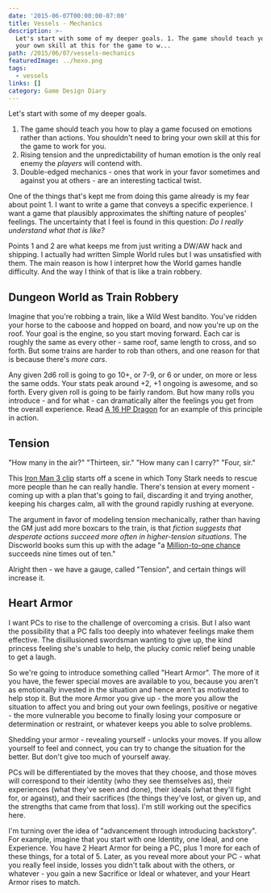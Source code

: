```yaml
---
date: '2015-06-07T00:00:00-07:00'
title: Vessels - Mechanics
description: >-
  Let's start with some of my deeper goals. 1. The game should teach you how to play a game focused on emotions rather than actions. You shouldn't need to bring
  your own skill at this for the game to w...
path: /2015/06/07/vessels-mechanics
featuredImage: ../hexo.png
tags:
  - vessels
links: []
category: Game Design Diary
---
```


Let's start with some of my deeper goals.

1. The game should teach you how to play a game focused on emotions rather than actions. You shouldn't need to bring your own skill at this for the game to work for you.
2. Rising tension and the unpredictability of human emotion is the only real enemy the *players* will contend with.
3. Double-edged mechanics - ones that work in your favor sometimes and against you at others - are an interesting tactical twist.

One of the things that's kept me from doing this game already is my fear about point 1. I want to write a game that conveys a specific experience. I want a game that plausibly approximates the shifting nature of peoples' feelings. The uncertainty that I feel is found in this question: *Do I really understand what that is like?*

Points 1 and 2 are what keeps me from just writing a DW/AW hack and shipping. I actually had written Simple World rules but I was unsatisfied with them. The main reason is how I interpret how the World games handle difficulty. And the way I think of that is like a train robbery.

<!-- more -->

Dungeon World as Train Robbery
------------------------------

Imagine that you're robbing a train, like a Wild West bandito. You've ridden your horse to the caboose and hopped on board, and now you're up on the roof. Your goal is the engine, so you start moving forward. Each car is roughly the same as every other - same roof, same length to cross, and so forth. But some trains are harder to rob than others, and one reason for that is because there's *more cars*.

Any given 2d6 roll is going to go 10+, or 7-9, or 6 or under, on more or less the same odds. Your stats peak around +2, +1 ongoing is awesome, and so forth. Every given roll is going to be fairly random. But how many rolls you introduce - and for what - can dramatically alter the feelings you get from the overall experience. Read [A 16 HP Dragon] for an example of this principle in action.

Tension
-------

"How many in the air?" "Thirteen, sir." "How many can I carry?" "Four, sir."

This [Iron Man 3 clip] starts off a scene in which Tony Stark needs to rescue more people than he can really handle. There's tension at every moment - coming up with a plan that's going to fail, discarding it and trying another, keeping his charges calm, all with the ground rapidly rushing at everyone.

The argument in favor of modeling tension mechanically, rather than having the GM just add more boxcars to the train, is that *fiction suggests that desperate actions succeed more often in higher-tension situations*. The Discworld books sum this up with the adage "a [Million-to-one chance] succeeds nine times out of ten."

Alright then - we have a gauge, called "Tension", and certain things will increase it.

Heart Armor
-----------

I want PCs to rise to the challenge of overcoming a crisis. But I also want the possibility that a PC falls too deeply into whatever feelings make them effective. The disillusioned swordsman wanting to give up, the kind princess feeling she's unable to help, the plucky comic relief being unable to get a laugh.

So we're going to introduce something called "Heart Armor". The more of it you have, the fewer special moves are available to you, because you aren't as emotionally invested in the situation and hence aren't as motivated to help stop it. But the more Armor you give up - the more you allow the situation to affect you and bring out your own feelings, positive or negative - the more vulnerable you become to finally losing your composure or determination or restraint, or whatever keeps you able to solve problems.

Shedding your armor - revealing yourself - unlocks your moves. If you allow yourself to feel and connect, you can try to change the situation for the better. But don't give too much of yourself away.

PCs will be differentiated by the moves that they choose, and those moves will correspond to their identity (who they see themselves as), their experiences (what they've seen and done), their ideals (what they'll fight for, or against), and their sacrifices (the things they've lost, or given up, and the strengths that came from that loss). I'm still working out the specifics here.

I'm turning over the idea of "advancement through introducing backstory". For example, imagine that you start with one Identity, one Ideal, and one Experience. You have 2 Heart Armor for being a PC, plus 1 more for each of these things, for a total of 5. Later, as you reveal more about your PC - what you really feel inside, losses you didn't talk about with the others, or whatever - you gain a new Sacrifice or Ideal or whatever, and your Heart Armor rises to match.

[A 16 HP Dragon]: http://www.latorra.org/2012/05/15/a-16-hp-dragon/
[Iron Man 3 clip]: https://www.youtube.com/watch?v=ord05-DeofY
[million-to-one chance]: http://wiki.lspace.org/mediawiki/Million-to-one_chance
